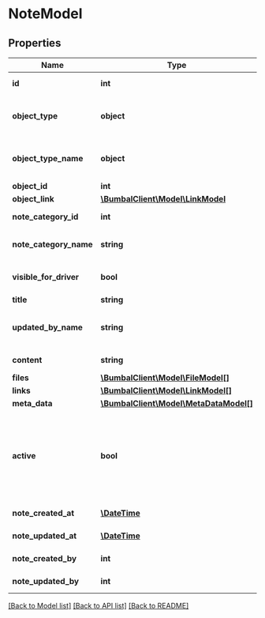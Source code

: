 # NoteModel

## Properties
Name | Type | Description | Notes
------------ | ------------- | ------------- | -------------
**id** | **int** | Unique Identifier | [optional] 
**object_type** | **object** | Object type IDs available for this note | [optional] 
**object_type_name** | **object** | Object type names available for this note | [optional] 
**object_id** | **int** | Object ID | [optional] 
**object_link** | [**\BumbalClient\Model\LinkModel**](LinkModel.md) |  | [optional] 
**note_category_id** | **int** | Note category id | [optional] 
**note_category_name** | **string** | Note category name | [optional] 
**visible_for_driver** | **bool** | Notition is visible in driver App | [optional] 
**title** | **string** | Note title | [optional] 
**updated_by_name** | **string** | Note updated by user full name | [optional] 
**content** | **string** | Note content | [optional] 
**files** | [**\BumbalClient\Model\FileModel[]**](FileModel.md) |  | [optional] 
**links** | [**\BumbalClient\Model\LinkModel[]**](LinkModel.md) |  | [optional] 
**meta_data** | [**\BumbalClient\Model\MetaDataModel[]**](MetaDataModel.md) |  | [optional] 
**active** | **bool** | if active&#x3D;0: note has been removed and is no longer visible in any bumbal interface | [optional] 
**note_created_at** | [**\DateTime**](\DateTime.md) | created_at date time | [optional] 
**note_updated_at** | [**\DateTime**](\DateTime.md) | updated_at date time | [optional] 
**note_created_by** | **int** | created_by user id | [optional] 
**note_updated_by** | **int** | updated_by user id | [optional] 

[[Back to Model list]](../README.md#documentation-for-models) [[Back to API list]](../README.md#documentation-for-api-endpoints) [[Back to README]](../README.md)


